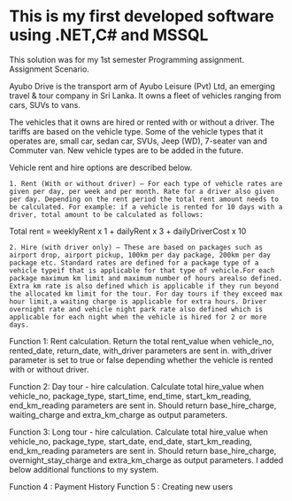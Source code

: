 # This is my first developed software using .NET,C# and MSSQL
This solution was for my 1st semester Programming assignment. 
Assignment Scenario.

Ayubo Drive is the transport arm of Ayubo Leisure (Pvt) Ltd, an emerging travel & tour company in Sri Lanka. It owns a fleet of vehicles ranging from cars, SUVs to vans.

The vehicles that it owns are hired or rented with or without a driver. The tariffs are based on the vehicle type. Some of the vehicle types that it operates are, small car, sedan car, SVUs, Jeep (WD), 7-seater van and Commuter van. New vehicle types are to be added in the future.

Vehicle rent and hire options are described below.

    1. Rent (With or without driver) – For each type of vehicle rates are given per day, per week and per month. Rate for a driver also given per day. Depending on the rent period the total rent amount needs to be calculated. For example: if a vehicle is rented for 10 days with a driver, total amount to be calculated as follows:

Total rent = weeklyRent x 1 + dailyRent x 3 + dailyDriverCost x 10

    2. Hire (with driver only) – These are based on packages such as airport drop, airport pickup, 100km per day package, 200km per day package etc. Standard rates are defined for a package type of a vehicle typeif that is applicable for that type of vehicle.For each package maximum km limit and maximum number of hours arealso defined. Extra km rate is also defined which is applicable if they run beyond the allocated km limit for the tour. For day tours if they exceed max hour limit,a waiting charge is applicable for extra hours. Driver overnight rate and vehicle night park rate also defined which is applicable for each night when the vehicle is hired for 2 or more days.
    
Function 1: Rent calculation.
Return the total rent_value when vehicle_no, rented_date, return_date, with_driver parameters are sent in. with_driver parameter is set to true or false depending whether the vehicle is rented with or without driver.

Function 2: Day tour - hire calculation.
Calculate total hire_value when vehicle_no, package_type, start_time, end_time, start_km_reading, end_km_reading parameters are sent in. Should return base_hire_charge, waiting_charge and extra_km_charge as output parameters.

Function 3: Long tour - hire calculation.
Calculate total hire_value when vehicle_no, package_type, start_date, end_date, start_km_reading, end_km_reading parameters are sent in. Should return base_hire_charge, overnight_stay_charge and extra_km_charge as output parameters.
I added below additional functions to my system.

Function 4 : Payment History 
Function 5 : Creating new users 
